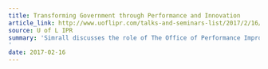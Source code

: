 ```yaml
---
title: Transforming Government through Performance and Innovation
article_link: http://www.uoflipr.com/talks-and-seminars-list/2017/2/16/transforming-government-through-performance-and-innovation-grace-simrall-louisville-metro-gov
source: U of L IPR
summary: 'Simrall discusses the role of The Office of Performance Improvement and Innovation (OPI2) within Louisville Metro Government, and the initiatives for civic innovation for 2017.
'
date: 2017-02-16
---
```


